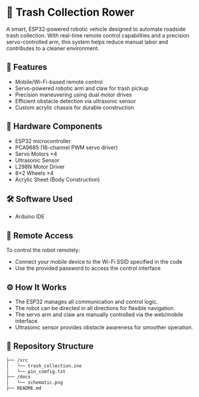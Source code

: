 # 🧹 Trash Collection Rower

A smart, ESP32-powered robotic vehicle designed to automate roadside trash collection. With real-time remote control capabilities and a precision servo-controlled arm, this system helps reduce manual labor and contributes to a cleaner environment.

## 🚀 Features
- Mobile/Wi-Fi-based remote control
- Servo-powered robotic arm and claw for trash pickup
- Precision maneuvering using dual motor drives
- Efficient obstacle detection via ultrasonic sensor
- Custom acrylic chassis for durable construction

## 🧰 Hardware Components
- ESP32 microcontroller
- PCA9685 (16-channel PWM servo driver)
- Servo Motors ×4
- Ultrasonic Sensor
- L298N Motor Driver
- 8×2 Wheels ×4
- Acrylic Sheet (Body Construction)

## 🛠️ Software Used
- Arduino IDE

## 📡 Remote Access
To control the robot remotely:
- Connect your mobile device to the Wi-Fi SSID specified in the code
- Use the provided password to access the control interface

## ⚙️ How It Works
- The ESP32 manages all communication and control logic.
- The robot can be directed in all directions for flexible navigation.
- The servo arm and claw are manually controlled via the web/mobile interface.
- Ultrasonic sensor provides obstacle awareness for smoother operation.

## 🧾 Repository Structure
```bash
├── /src
│   └── trash_collection.ino
│   └── pin_comfig.txt
├── /docs
│   └── schematic.png
├── README.md
